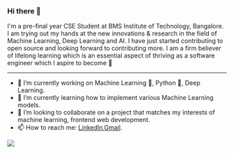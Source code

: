 ### Hi there 👋

I'm a pre-final year CSE Student at BMS Institute of Technology, Bangalore. I am trying out my hands at the new innovations & research in the field of Machine Learning, Deep Learning and AI. I have just started contributing to open source and looking forward to contributing more. 
I am a firm believer of lifelong learning which is an essential aspect of thriving as a software engineer which I aspire to become :dizzy:

*** 

- 🔭 I’m currently working on Machine Learning :purple_heart:, Python :snake:, Deep Learning.
- 🌱 I’m currently learning how to implement various Machine Learning models.
- 👯 I’m looking to collaborate on a project that matches my interests of machine learning, frontend web development.
- 📫 How to reach me: [LinkedIn](https://www.linkedin.com/in/rakhi-purwar-0463a7170/),[Gmail](rakhipurwar20@gmail.com).
<img src="https://github-readme-stats.vercel.app/api?username=rakhiPurwar&&show_icons=true&title_color=ffffff&icon_color=bb2acf&text_color=daf7dc&bg_color=191919">

 <!---
- 💬 Ask me about ...
- 😄 Pronouns: ...
- ⚡ Fun fact: ...


